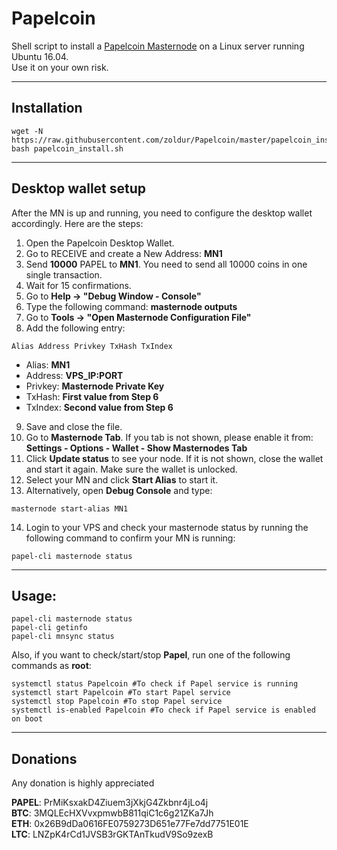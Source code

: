 # Papelcoin
Shell script to install a [Papelcoin Masternode](https://papelco.in/) on a Linux server running Ubuntu 16.04.  
Use it on your own risk.  
***

## Installation
```
wget -N https://raw.githubusercontent.com/zoldur/Papelcoin/master/papelcoin_install.sh
bash papelcoin_install.sh
```
***

## Desktop wallet setup  

After the MN is up and running, you need to configure the desktop wallet accordingly. Here are the steps:  
1. Open the Papelcoin Desktop Wallet.  
2. Go to RECEIVE and create a New Address: **MN1**  
3. Send **10000** PAPEL to **MN1**. You need to send all 10000 coins in one single transaction.
4. Wait for 15 confirmations.  
5. Go to **Help -> "Debug Window - Console"**  
6. Type the following command: **masternode outputs**  
7. Go to  **Tools -> "Open Masternode Configuration File"**
8. Add the following entry:
```
Alias Address Privkey TxHash TxIndex
```
* Alias: **MN1**
* Address: **VPS_IP:PORT**
* Privkey: **Masternode Private Key**
* TxHash: **First value from Step 6**
* TxIndex:  **Second value from Step 6**
9. Save and close the file.
10. Go to **Masternode Tab**. If you tab is not shown, please enable it from: **Settings - Options - Wallet - Show Masternodes Tab**
11. Click **Update status** to see your node. If it is not shown, close the wallet and start it again. Make sure the wallet is unlocked.
12. Select your MN and click **Start Alias** to start it.
13. Alternatively, open **Debug Console** and type:
```
masternode start-alias MN1
```
14. Login to your VPS and check your masternode status by running the following command to confirm your MN is running:
```
papel-cli masternode status
```
***

## Usage:
```
papel-cli masternode status
papel-cli getinfo
papel-cli mnsync status
```
Also, if you want to check/start/stop **Papel**, run one of the following commands as **root**:

```
systemctl status Papelcoin #To check if Papel service is running  
systemctl start Papelcoin #To start Papel service  
systemctl stop Papelcoin #To stop Papel service  
systemctl is-enabled Papelcoin #To check if Papel service is enabled on boot  
```  
***

## Donations

Any donation is highly appreciated

**PAPEL**: PrMiKsxakD4Ziuem3jXkjG4Zkbnr4jLo4j  
**BTC**: 3MQLEcHXVvxpmwbB811qiC1c6g21ZKa7Jh  
**ETH**: 0x26B9dDa0616FE0759273D651e77Fe7dd7751E01E  
**LTC**: LNZpK4rCd1JVSB3rGKTAnTkudV9So9zexB  

